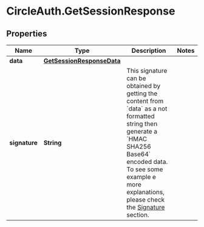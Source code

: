 # CircleAuth.GetSessionResponse

## Properties
Name | Type | Description | Notes
------------ | ------------- | ------------- | -------------
**data** | [**GetSessionResponseData**](GetSessionResponseData.md) |  | 
**signature** | **String** | This signature can be obtained by getting the content from &#x60;data&#x60; as a not formatted string then generate a &#x60;HMAC SHA256 Base64&#x60; encoded data. To see some example e more explanations, please check the [Signature](#section/Signature) section. | 
